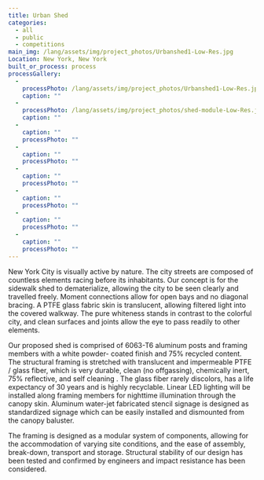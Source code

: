 ```yaml
---
title: Urban Shed
categories:
  - all
  - public
  - competitions
main_img: /lang/assets/img/project_photos/Urbanshed1-Low-Res.jpg
Location: New York, New York
built_or_process: process
processGallery:
  - 
    processPhoto: /lang/assets/img/project_photos/Urbanshed1-Low-Res.jpg
    caption: ""
  - 
    processPhoto: /lang/assets/img/project_photos/shed-module-Low-Res.jpg
    caption: ""
  - 
    caption: ""
    processPhoto: ""
  - 
    caption: ""
    processPhoto: ""
  - 
    caption: ""
    processPhoto: ""
  - 
    caption: ""
    processPhoto: ""
  - 
    caption: ""
    processPhoto: ""
  - 
    caption: ""
    processPhoto: ""
---
```

New York City is visually active by nature.  The city streets are composed of countless elements racing before its inhabitants. Our concept is for the sidewalk shed to dematerialize, allowing the city to be seen clearly and travelled freely. Moment connections allow for open bays and no diagonal bracing.  A PTFE glass fabric skin is translucent, allowing filtered light into the covered walkway. The pure whiteness stands in contrast to the colorful city, and clean surfaces and joints allow the eye to pass readily to other elements.

Our proposed shed is comprised of 6063-T6 aluminum posts and framing members with a white powder- coated finish and 75% recycled content.  The structural framing is stretched with translucent and impermeable PTFE / glass fiber, which is very durable, clean (no offgassing), chemically inert, 75% reflective, and self cleaning . The glass fiber rarely discolors, has a life expectancy of 30 years and is highly recyclable. Linear LED lighting will be installed along framing members for nighttime illumination through the canopy skin. Aluminum water-jet fabricated stencil signage is designed as standardized signage which can be easily installed and dismounted from the canopy baluster.

The framing is designed as a modular system of components, allowing for the accommodation of varying site conditions, and the ease of assembly, break-down, transport and storage. Structural stability of our design has been tested and confirmed by engineers and impact resistance has been considered.